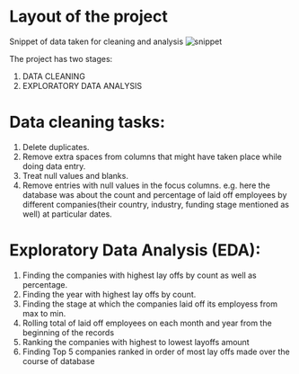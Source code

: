 # Layout of the project 

Snippet of data taken for cleaning and analysis
![snippet](https://github.com/user-attachments/assets/6f88e493-a5c2-414a-9041-b29e8758d2a0)


The project has two stages:
1. DATA CLEANING
2. EXPLORATORY DATA ANALYSIS


# Data cleaning tasks: 
1. Delete duplicates.
2. Remove extra spaces from columns that might have taken place while doing data entry.
3. Treat null values and blanks.
4. Remove entries with null values in the focus columns.
e.g. here the database was about the count and percentage of laid off employees by different companies(their country, industry, funding stage mentioned as well) at particular dates.

# Exploratory Data Analysis (EDA):
1. Finding the companies with highest lay offs by count as well as percentage.
2. Finding the year with highest lay offs by count.
3. Finding the stage at which the companies laid off its employess from max to min.
4. Rolling total of laid off employees on each month and year from the beginning of the records 
5. Ranking the companies with highest to lowest layoffs amount 
6. Finding Top 5 companies ranked in order of most lay offs made over the course of database

